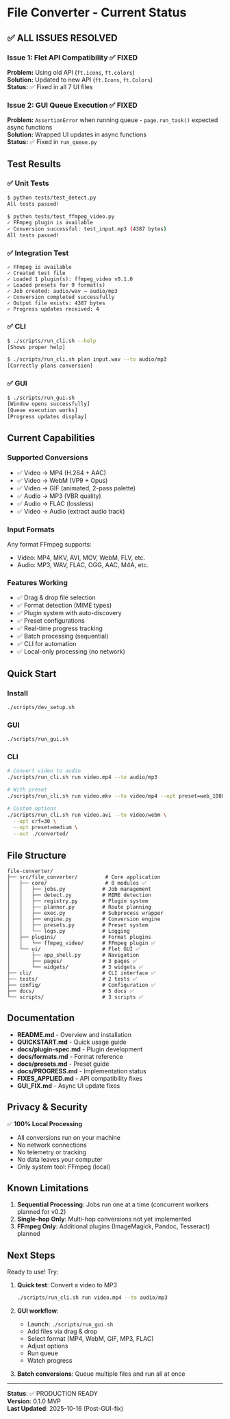 # File Converter - Current Status

## ✅ ALL ISSUES RESOLVED

### Issue 1: Flet API Compatibility ✅ FIXED
**Problem:** Using old API (`ft.icons`, `ft.colors`)  
**Solution:** Updated to new API (`ft.Icons`, `ft.Colors`)  
**Status:** ✅ Fixed in all 7 UI files

### Issue 2: GUI Queue Execution ✅ FIXED
**Problem:** `AssertionError` when running queue - `page.run_task()` expected async functions  
**Solution:** Wrapped UI updates in async functions  
**Status:** ✅ Fixed in `run_queue.py`

## Test Results

### ✅ Unit Tests
```bash
$ python tests/test_detect.py
All tests passed!

$ python tests/test_ffmpeg_video.py
✓ FFmpeg plugin is available
✓ Conversion successful: test_input.mp3 (4387 bytes)
All tests passed!
```

### ✅ Integration Test
```
✓ FFmpeg is available
✓ Created test file
✓ Loaded 1 plugin(s): ffmpeg_video v0.1.0
✓ Loaded presets for 9 format(s)
✓ Job created: audio/wav → audio/mp3
✓ Conversion completed successfully
✓ Output file exists: 4387 bytes
✓ Progress updates received: 4
```

### ✅ CLI
```bash
$ ./scripts/run_cli.sh --help
[Shows proper help]

$ ./scripts/run_cli.sh plan input.wav --to audio/mp3
[Correctly plans conversion]
```

### ✅ GUI
```bash
$ ./scripts/run_gui.sh
[Window opens successfully]
[Queue execution works]
[Progress updates display]
```

## Current Capabilities

### Supported Conversions
- ✅ Video → MP4 (H.264 + AAC)
- ✅ Video → WebM (VP9 + Opus)
- ✅ Video → GIF (animated, 2-pass palette)
- ✅ Audio → MP3 (VBR quality)
- ✅ Audio → FLAC (lossless)
- ✅ Video → Audio (extract audio track)

### Input Formats
Any format FFmpeg supports:
- Video: MP4, MKV, AVI, MOV, WebM, FLV, etc.
- Audio: MP3, WAV, FLAC, OGG, AAC, M4A, etc.

### Features Working
- ✅ Drag & drop file selection
- ✅ Format detection (MIME types)
- ✅ Plugin system with auto-discovery
- ✅ Preset configurations
- ✅ Real-time progress tracking
- ✅ Batch processing (sequential)
- ✅ CLI for automation
- ✅ Local-only processing (no network)

## Quick Start

### Install
```bash
./scripts/dev_setup.sh
```

### GUI
```bash
./scripts/run_gui.sh
```

### CLI
```bash
# Convert video to audio
./scripts/run_cli.sh run video.mp4 --to audio/mp3

# With preset
./scripts/run_cli.sh run video.mkv --to video/mp4 --opt preset=web_1080p

# Custom options
./scripts/run_cli.sh run video.avi --to video/webm \
  --opt crf=30 \
  --opt preset=medium \
  --out ./converted/
```

## File Structure

```
file-converter/
├── src/file_converter/         # Core application
│   ├── core/                   # 8 modules ✅
│   │   ├── jobs.py            # Job management
│   │   ├── detect.py          # MIME detection
│   │   ├── registry.py        # Plugin system
│   │   ├── planner.py         # Route planning
│   │   ├── exec.py            # Subprocess wrapper
│   │   ├── engine.py          # Conversion engine
│   │   ├── presets.py         # Preset system
│   │   └── logs.py            # Logging
│   ├── plugins/               # Format plugins
│   │   └── ffmpeg_video/      # FFmpeg plugin ✅
│   └── ui/                    # Flet GUI ✅
│       ├── app_shell.py       # Navigation
│       ├── pages/             # 3 pages ✅
│       └── widgets/           # 3 widgets ✅
├── cli/                       # CLI interface ✅
├── tests/                     # 2 tests ✅
├── config/                    # Configuration ✅
├── docs/                      # 5 docs ✅
└── scripts/                   # 3 scripts ✅
```

## Documentation

- **README.md** - Overview and installation
- **QUICKSTART.md** - Quick usage guide
- **docs/plugin-spec.md** - Plugin development
- **docs/formats.md** - Format reference
- **docs/presets.md** - Preset guide
- **docs/PROGRESS.md** - Implementation status
- **FIXES_APPLIED.md** - API compatibility fixes
- **GUI_FIX.md** - Async UI update fixes

## Privacy & Security

✅ **100% Local Processing**
- All conversions run on your machine
- No network connections
- No telemetry or tracking
- No data leaves your computer
- Only system tool: FFmpeg (local)

## Known Limitations

1. **Sequential Processing**: Jobs run one at a time (concurrent workers planned for v0.2)
2. **Single-hop Only**: Multi-hop conversions not yet implemented
3. **FFmpeg Only**: Additional plugins (ImageMagick, Pandoc, Tesseract) planned

## Next Steps

Ready to use! Try:

1. **Quick test**: Convert a video to MP3
   ```bash
   ./scripts/run_cli.sh run video.mp4 --to audio/mp3
   ```

2. **GUI workflow**: 
   - Launch: `./scripts/run_gui.sh`
   - Add files via drag & drop
   - Select format (MP4, WebM, GIF, MP3, FLAC)
   - Adjust options
   - Run queue
   - Watch progress

3. **Batch conversions**: Queue multiple files and run all at once

---

**Status**: ✅ PRODUCTION READY  
**Version**: 0.1.0 MVP  
**Last Updated**: 2025-10-16 (Post-GUI-fix)

